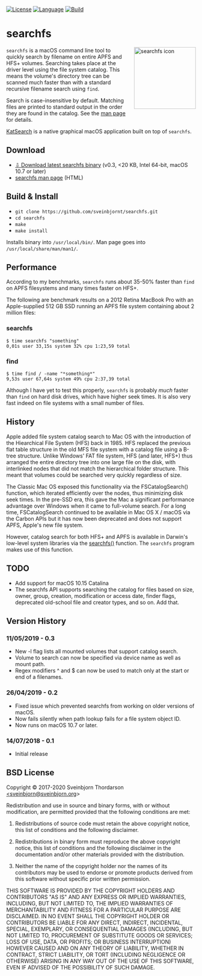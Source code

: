 [![License](https://img.shields.io/badge/License-BSD%203--Clause-blue.svg)](https://opensource.org/licenses/BSD-3-Clause)
[![Language](https://img.shields.io/badge/language-objective--c-lightgrey)]()
[![Build](https://github.com/sveinbjornt/searchfs/actions/workflows/macos.yml/badge.svg)]()

# searchfs

<img src="searchfs.png" width="164" height="164" alt="searchfs icon" style="float: right; margin-left: 20px; margin-bottom: 20px;" align="right">

`searchfs` is a macOS command line tool to quickly search by filename on entire APFS and HFS+ volumes. Searching takes place at the driver level using the file system catalog. This means the volume's directory tree can be scanned much faster than with a standard recursive filename search using `find`.

Search is case-insensitive by default. Matching files are printed to standard output in the order they are found in the catalog. See the [man page](https://sveinbjorn.org/files/manpages/searchfs.1.html) for details.

[KatSearch](https://github.com/sveinbjornt/KatSearch) is a native graphical macOS application built on top of `searchfs`.

## Download

* [⇩ Download latest searchfs binary](https://sveinbjorn.org/files/software/searchfs.zip) (v0.3, <20 KB, Intel 64-bit, macOS 10.7 or later)
* [searchfs man page](https://sveinbjorn.org/files/manpages/searchfs.1.html) (HTML)

## Build & Install

* `git clone https://github.com/sveinbjornt/searchfs.git`
* `cd searchfs`
* `make`
* `make install`

Installs binary into `/usr/local/bin/`. Man page goes into `/usr/local/share/man/man1/`.

## Performance

According to my benchmarks, `searchfs` runs about 35-50% faster than `find` on APFS filesystems and many times faster on HFS+.

The following are benchmark results on a 2012 Retina MacBook Pro with an Apple-supplied 512 GB SSD running an APFS file system containing about 2 million files:

### searchfs
```shell
$ time searchfs "something"
0,01s user 33,15s system 32% cpu 1:23,59 total
```
### find
```shell
$ time find / -name "*something*"
9,53s user 67,64s system 49% cpu 2:37,39 total
```

Although I have yet to test this properly, `searchfs` is probably *much* faster than `find` on hard disk drives, which have higher seek times. It is also very fast indeed on file systems with a small number of files.

## History

Apple added file system catalog search to Mac OS with the introduction of the Hiearchical File System (HFS) back in 1985. HFS replaced the previous flat table structure in the old MFS file system with a catalog file using a B-tree structure. Unlike Windows' FAT file system, HFS (and later, HFS+) thus arranged the entire directory tree into one large file on the disk, with interlinked nodes that did not match the hierarchical folder structure. This meant that volumes could be searched very quickly regardless of size.

The Classic Mac OS exposed this functionality via the FSCatalogSearch() function, which iterated efficiently over the nodes, thus minimizing disk seek times. In the pre-SSD era, this gave the Mac a significant performance advantage over Windows when it came to full-volume search. For a long time, FSCatalogSearch continued to be available in Mac OS X / macOS via the Carbon APIs but it has now been deprecated and does not support APFS, Apple's new file system.

However, catalog search for both HFS+ and APFS is available in Darwin's low-level system libraries via the [searchfs()](https://www.unix.com/man-page/osx/2/searchfs/) function. The `searchfs` program makes use of this function.

## TODO

* Add support for macOS 10.15 Catalina
* The searchfs API supports searching the catalog for files based on size, owner, group, creation, modification or access date, finder flags, deprecated old-school file and creator types, and so on. Add that.

## Version History

### 11/05/2019 - **0.3**

* New -l flag lists all mounted volumes that support catalog search.
* Volume to search can now be specified via device name as well as mount path.
* Regex modifiers ^ and $ can now be used to match only at the start or end of a filenames.

### 26/04/2019 - **0.2**

* Fixed issue which prevented searchfs from working on older versions of macOS.
* Now fails silently when path lookup fails for a file system object ID.
* Now runs on macOS 10.7 or later.

### 14/07/2018 - **0.1**

* Initial release

## BSD License

Copyright © 2017-2020 Sveinbjorn Thordarson <a href="mailto:sveinbjorn@sveinbjorn.org">&lt;sveinbjorn@sveinbjorn.org&gt;</a>

Redistribution and use in source and binary forms, with or without modification, are permitted provided that the following conditions are met:

1. Redistributions of source code must retain the above copyright notice, this list of conditions and the following disclaimer.

2. Redistributions in binary form must reproduce the above copyright notice, this list of conditions and the following disclaimer in the documentation and/or other materials provided with the distribution.

3. Neither the name of the copyright holder nor the names of its contributors may be used to endorse or promote products derived from this software without specific prior written permission.

THIS SOFTWARE IS PROVIDED BY THE COPYRIGHT HOLDERS AND CONTRIBUTORS "AS IS" AND ANY EXPRESS OR IMPLIED WARRANTIES, INCLUDING, BUT NOT LIMITED TO, THE IMPLIED WARRANTIES OF MERCHANTABILITY AND FITNESS FOR A PARTICULAR PURPOSE ARE DISCLAIMED. IN NO EVENT SHALL THE COPYRIGHT HOLDER OR CONTRIBUTORS BE LIABLE FOR ANY DIRECT, INDIRECT, INCIDENTAL, SPECIAL, EXEMPLARY, OR CONSEQUENTIAL DAMAGES (INCLUDING, BUT NOT LIMITED TO, PROCUREMENT OF SUBSTITUTE GOODS OR SERVICES; LOSS OF USE, DATA, OR PROFITS; OR BUSINESS INTERRUPTION) HOWEVER CAUSED AND ON ANY THEORY OF LIABILITY, WHETHER IN CONTRACT, STRICT LIABILITY, OR TORT (INCLUDING NEGLIGENCE OR OTHERWISE) ARISING IN ANY WAY OUT OF THE USE OF THIS SOFTWARE, EVEN IF ADVISED OF THE POSSIBILITY OF SUCH DAMAGE.
